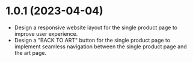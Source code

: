 # 1.0.1 (2023-04-04)

- Design a responsive website layout for the single product page to improve user experience.
- Design a "BACK TO ART" button for the single product page to implement seamless navigation between the single product page and the art page.
